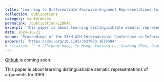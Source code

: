 ```yaml
---
title: "Learning to Differentiate Pairwise-Argument Representations for Implicit Discourse Relation Recognition"
collection: publications
category: conferences
permalink: /publication/L2DPAR
excerpt: 'This paper is about learning distinguishable sematic representations of arguments for IDRR.'
date: 2024-10-21
venue: 'Proceedings of the 33rd ACM International Conference on Information and Knowledge Management (CIKM)'
paperurl: 'https://doi.org/10.1145/3627673.3679584'
# citation: '' # "Zhipang Wang, Yu Hong, Yuxiang Lu, Xiabing Zhou, Jianmin Yao, and Guodong Zhou. 2024. Learning to Differentiate Pairwise-Argument Representations for Implicit Discourse Relation Recognition. In Proceedings of the 33rd ACM International Conference on Information and Knowledge Management (CIKM '24). Association for Computing Machinery, New York, NY, USA, 2503–2512."
---
```


[Github](https://github.com/ZpWang-AI/L2DPAR) is coming soon.

This paper is about learning distinguishable sematic representations of arguments for IDRR.
